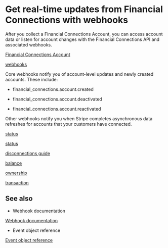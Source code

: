 # Get real-time updates from Financial Connections with webhooks

After you collect a Financial Connections Account, you can access account data or listen for account changes with the Financial Connections API and associated webhooks.

[Financial Connections Account](/api/financial_connections/accounts/object)

[webhooks](/webhooks)

Core webhooks notify you of account-level updates and newly created accounts. These include:

- financial_connections.account.created

- financial_connections.account.deactivated

- financial_connections.account.reactivated

Other webhooks notify you when Stripe completes asynchronous data refreshes for accounts that your customers have connected.

[status](/api/financial_connections/accounts/object#financial_connections_account_object-status)

[status](/api/financial_connections/accounts/object#financial_connections_account_object-status)

[disconnections guide](/financial-connections/disconnections)

[balance](/financial-connections/balances)

[ownership](/financial-connections/ownership)

[transaction](/financial-connections/transactions)

## See also

- Webhook documentation

[Webhook documentation](/webhooks)

- Event object reference

[Event object reference](/api/events)

